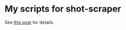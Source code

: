 # My scripts for shot-scraper

See [this post](https://simonwillison.net/2025/Mar/25/shot-scraper/) for details.
